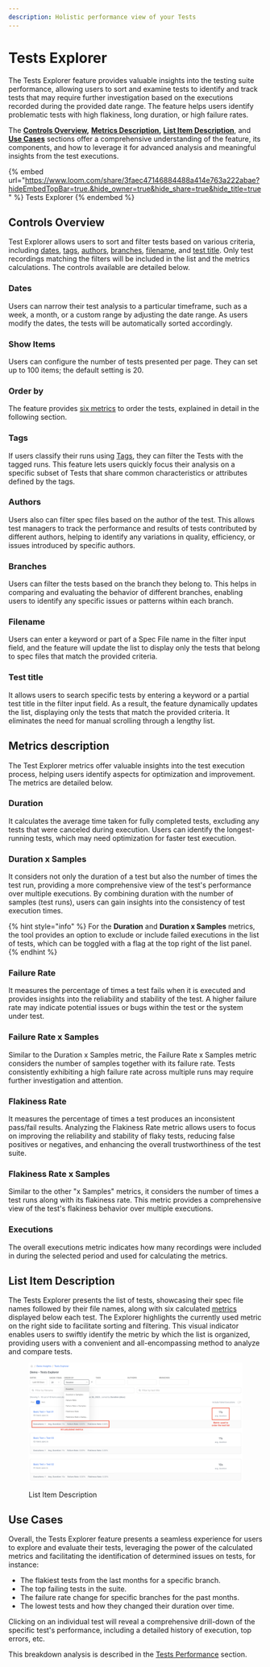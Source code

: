 ```yaml
---
description: Holistic performance view of your Tests
---
```


# Tests Explorer

The Tests Explorer feature provides valuable insights into the testing suite performance, allowing users to sort and examine tests to identify and track tests that may require further investigation based on the executions recorded during the provided date range. The feature helps users identify problematic tests with high flakiness, long duration, or high failure rates.&#x20;

The [**Controls Overview**](./#controls-overview)**,** [**Metrics Description**](./#metrics-description)**,** [**List Item Description**](./#list-item-description), and [**Use Cases**](./#use-cases) sections offer a comprehensive understanding of the feature, its components, and how to leverage it for advanced analysis and meaningful insights from the test executions.

{% embed url="https://www.loom.com/share/3faec47146884488a414e763a222abae?hideEmbedTopBar=true.&hide_owner=true&hide_share=true&hide_title=true" %}
Tests Explorer
{% endembed %}

## Controls Overview

Test Explorer allows users to sort and filter tests based on various criteria, including [dates](./#dates), [tags](./#tags), [authors](./#author), [branches](./#branches), [filename](./#filename), and [test title](./#test-title). Only test recordings matching the filters will be included in the list and the metrics calculations. The controls available are detailed below.

### **Dates**

Users can narrow their test analysis to a particular timeframe, such as a week, a month, or a custom range by adjusting the date range. As users modify the dates, the tests will be automatically sorted accordingly.

### Show Items

Users can configure the number of tests presented per page. They can set up to 100 items; the default setting is 20.

### Order by

The feature provides [six metrics](./#metrics-description) to order the tests, explained in detail in the following section.

### Tags

If users classify their runs using [Tags](https://currents.dev/readme/runs/run-details#run-tags), they can filter the Tests with the tagged runs. This feature lets users quickly focus their analysis on a specific subset of Tests that share common characteristics or attributes defined by the tags.

### Authors

Users also can filter spec files based on the author of the test. This allows test managers to track the performance and results of tests contributed by different authors, helping to identify any variations in quality, efficiency, or issues introduced by specific authors.

### Branches

Users can filter the tests based on the branch they belong to. This helps in comparing and evaluating the behavior of different branches, enabling users to identify any specific issues or patterns within each branch.

### Filename

Users can enter a keyword or part of a Spec File name in the filter input field, and the feature will update the list to display only the tests that belong to spec files that match the provided criteria.&#x20;

### Test title

It allows users to search specific tests by entering a keyword or a partial test title in the filter input field. As a result, the feature dynamically updates the list, displaying only the tests that match the provided criteria. It eliminates the need for manual scrolling through a lengthy list.

## Metrics description

The Test Explorer metrics offer valuable insights into the test execution process, helping users identify aspects for optimization and improvement. The metrics are detailed below.

### Duration&#x20;

It calculates the average time taken for fully completed tests, excluding any tests that were canceled during execution. Users can identify the longest-running tests, which may need optimization for faster test execution.

### Duration x Samples

It considers not only the duration of a test but also the number of times the test run, providing a more comprehensive view of the test's performance over multiple executions. By combining duration with the number of samples (test runs), users can gain insights into the consistency of test execution times.

{% hint style="info" %}
For the **Duration** and **Duration x Samples** metrics, the tool provides an option to exclude or include failed executions in the list of tests, which can be toggled with a flag at the top right of the list panel.
{% endhint %}

### Failure Rate

It measures the percentage of times a test fails when it is executed and provides insights into the reliability and stability of the test. A higher failure rate may indicate potential issues or bugs within the test or the system under test.

### Failure Rate x Samples

Similar to the Duration x Samples metric, the Failure Rate x Samples metric considers the number of samples together with its failure rate. Tests consistently exhibiting a high failure rate across multiple runs may require further investigation and attention.

### Flakiness Rate

It measures the percentage of times a test produces an inconsistent pass/fail results. Analyzing the Flakiness Rate metric allows users to focus on improving the reliability and stability of flaky tests, reducing false positives or negatives, and enhancing the overall trustworthiness of the test suite.

### **Flakiness Rate x Samples**

Similar to the other "x Samples" metrics, it considers the number of times a test runs along with its flakiness rate. This metric provides a comprehensive view of the test's flakiness behavior over multiple executions.

### Executions

The overall executions metric indicates how many recordings were included in during the selected period and used for calculating the metrics.

## List Item Description

The Tests Explorer presents the list of tests, showcasing their spec file names followed by their file names, along with six calculated [metrics ](./#metrics-description)displayed below each test. The Explorer highlights the currently used metric on the right side to facilitate sorting and filtering. This visual indicator enables users to swiftly identify the metric by which the list is organized, providing users with a convenient and all-encompassing method to analyze and compare tests.

<figure><img src="../../../.gitbook/assets/Screenshot 2023-06-30 at 13.31.42.png" alt=""><figcaption><p>List Item Description</p></figcaption></figure>

## Use Cases

Overall, the Tests Explorer feature presents a seamless experience for users to explore and evaluate their tests, leveraging the power of the calculated metrics and facilitating the identification of determined issues on tests, for instance:

* The flakiest tests from the last months for a specific branch.
* The top failing tests in the suite.
* The failure rate change for specific branches for the past months.
* The lowest tests and how they changed their duration over time.

Clicking on an individual test will reveal a comprehensive drill-down of the specific test's performance, including a detailed history of execution, top errors, etc.&#x20;

This breakdown analysis is described in the [Tests Performance](tests-performance.md) section.

##
